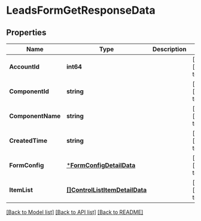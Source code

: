 # LeadsFormGetResponseData

## Properties
Name | Type | Description | Notes
------------ | ------------- | ------------- | -------------
**AccountId** | **int64** |  | [optional] [default to null]
**ComponentId** | **string** |  | [optional] [default to null]
**ComponentName** | **string** |  | [optional] [default to null]
**CreatedTime** | **string** |  | [optional] [default to null]
**FormConfig** | [***FormConfigDetailData**](form_config_detail_data.md) |  | [optional] [default to null]
**ItemList** | [**[]ControlListItemDetailData**](control_list_item_detail_data.md) |  | [optional] [default to null]

[[Back to Model list]](../README.md#documentation-for-models) [[Back to API list]](../README.md#documentation-for-api-endpoints) [[Back to README]](../README.md)


